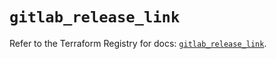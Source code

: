 # `gitlab_release_link`

Refer to the Terraform Registry for docs: [`gitlab_release_link`](https://registry.terraform.io/providers/gitlabhq/gitlab/16.8.0/docs/resources/release_link).
